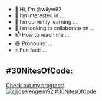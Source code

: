 - 👋 Hi, I’m @wilyw92
- 👀 I’m interested in ...
- 🌱 I’m currently learning ...
- 💞️ I’m looking to collaborate on ...
- 📫 How to reach me ...
- 😄 Pronouns: ...
- ⚡ Fun fact: ...

<!---
wilyw92/wilyw92 is a ✨ special ✨ repository because its `README.md` (this file) appears on your GitHub profile.
You can click the Preview link to take a look at your changes.
--->

## #30NitesOfCode:
  [Check out my progress!](https://www.codedex.io/@joserengelm92/30-nites-of-code)  
  ![@joserengelm92 #30NitesOfCode](https://www.codedex.io/api/petStatus?user=joserengelm92)
